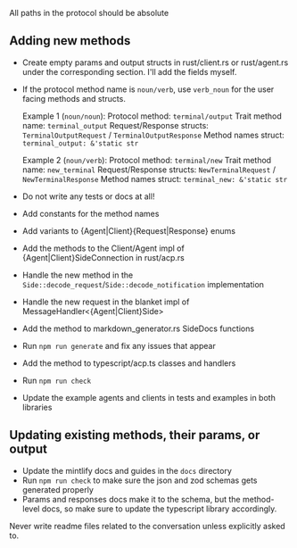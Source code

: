 All paths in the protocol should be absolute

## Adding new methods

- Create empty params and output structs in rust/client.rs or rust/agent.rs under the corresponding section. I'll add the fields myself.
- If the protocol method name is `noun/verb`, use `verb_noun` for the user facing methods and structs.

  Example 1 (`noun/noun`):
  Protocol method: `terminal/output`
  Trait method name: `terminal_output`
  Request/Response structs: `TerminalOutputRequest` / `TerminalOutputResponse`
  Method names struct: `terminal_output: &'static str`

  Example 2 (`noun/verb`):
  Protocol method: `terminal/new`
  Trait method name: `new_terminal`
  Request/Response structs: `NewTerminalRequest` / `NewTerminalResponse`
  Method names struct: `terminal_new: &'static str`

- Do not write any tests or docs at all!
- Add constants for the method names
- Add variants to {Agent|Client}{Request|Response} enums
- Add the methods to the Client/Agent impl of {Agent|Client}SideConnection in rust/acp.rs
- Handle the new method in the `Side::decode_request`/`Side::decode_notification` implementation
- Handle the new request in the blanket impl of MessageHandler<{Agent|Client}Side>
- Add the method to markdown_generator.rs SideDocs functions
- Run `npm run generate` and fix any issues that appear
- Add the method to typescript/acp.ts classes and handlers
- Run `npm run check`
- Update the example agents and clients in tests and examples in both libraries

## Updating existing methods, their params, or output

- Update the mintlify docs and guides in the `docs` directory
- Run `npm run check` to make sure the json and zod schemas gets generated properly
- Params and responses docs make it to the schema, but the method-level docs, so make sure to update the typescript library accordingly.

Never write readme files related to the conversation unless explicitly asked to.
